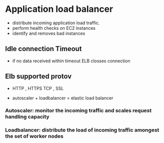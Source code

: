 # Application load balancer

* distribute incoming application load traffic.
* perform health checks on EC2 instances
* identify and removes bad instances

## Idle connection Timeout

* if no data received within timeout ELB closses          connection

## Elb supported protov
* HTTP , HTTPS TCP , SSL

* autoscaler + loadbalancer = elastic load balancer

### Autoscaler: monitor the incoming traffic and scales request handling capacity

### Loadbalancer: distribute the load of incoming traffic amongest the set of worker nodes 
